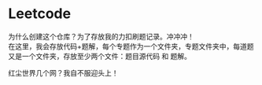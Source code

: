 # Leetcode
为什么创建这个仓库？为了存放我的力扣刷题记录。冲冲冲！<br>
在这里，我会存放代码+题解，每个专题作为一个文件夹，专题文件夹中，每道题又是一个文件夹，存放至少两个文件：题目源代码 和 题解。

红尘世界几个网？我自不服迎头上！
